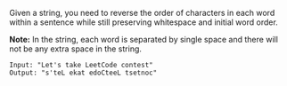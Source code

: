Given a string, you need to reverse the order of characters in each word within a sentence while still preserving whitespace and initial word order.

**Note:** In the string, each word is separated by single space and there will not be any extra space in the string.

```
Input: "Let's take LeetCode contest"
Output: "s'teL ekat edoCteeL tsetnoc"
```
